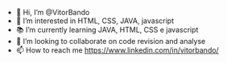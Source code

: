 - 👋 Hi, I’m @VitorBando
- 👀 I’m interested in HTML, CSS, JAVA, javascript
- 📚 I’m currently learning JAVA, HTML, CSS e javascript
- 💞️ I’m looking to collaborate on code revision and analyse 
- 📫 How to reach me https://www.linkedin.com/in/vitorbando/

<!---
VitorBando/VitorBando is a ✨ special ✨ repository because its `README.md` (this file) appears on your GitHub profile.
You can click the Preview link to take a look at your changes.
--->
